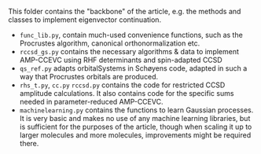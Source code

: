This folder contains the "backbone" of the article, e.g. the methods and classes to implement eigenvector continuation.

- `func_lib.py`, contain much-used convenience functions, such as the Procrustes algorithm, canonical orthonormalization etc.
- `rccsd_gs.py` contains the necessary algorithms & data to implement AMP-CCEVC using RHF determinants and spin-adapted CCSD
- `qs_ref.py` adapts orbitalSystems in Schøyens code, adapted in such a way that Procrustes orbitals are produced.
- `rhs_t.py`, `cc.py` `rccsd.py` contains the code for restricted CCSD amplitude calculations. It also contains code for the specific sums needed in parameter-reduced AMP-CCEVC.
- `machinelearning.py` contains the functions to learn Gaussian processes. It is very basic and makes no use of any machine learning libraries, but is sufficient for the purposes of the article, though when scaling it up to larger molecules and more molecules, improvements might be required there.
